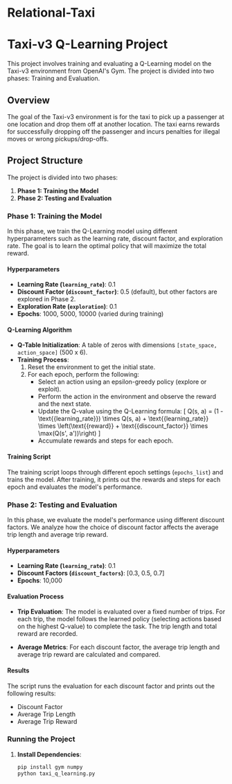 # Relational-Taxi
# Taxi-v3 Q-Learning Project

This project involves training and evaluating a Q-Learning model on the Taxi-v3 environment from OpenAI's Gym. The project is divided into two phases: Training and Evaluation.

## Overview

The goal of the Taxi-v3 environment is for the taxi to pick up a passenger at one location and drop them off at another location. The taxi earns rewards for successfully dropping off the passenger and incurs penalties for illegal moves or wrong pickups/drop-offs.

## Project Structure

The project is divided into two phases:

1. **Phase 1: Training the Model**
2. **Phase 2: Testing and Evaluation**

### Phase 1: Training the Model

In this phase, we train the Q-Learning model using different hyperparameters such as the learning rate, discount factor, and exploration rate. The goal is to learn the optimal policy that will maximize the total reward.

#### Hyperparameters

- **Learning Rate (`learning_rate`)**: 0.1
- **Discount Factor (`discount_factor`)**: 0.5 (default), but other factors are explored in Phase 2.
- **Exploration Rate (`exploration`)**: 0.1
- **Epochs**: 1000, 5000, 10000 (varied during training)

#### Q-Learning Algorithm

- **Q-Table Initialization**: A table of zeros with dimensions `[state_space, action_space]` (500 x 6).
- **Training Process**:
  1. Reset the environment to get the initial state.
  2. For each epoch, perform the following:
     - Select an action using an epsilon-greedy policy (explore or exploit).
     - Perform the action in the environment and observe the reward and the next state.
     - Update the Q-value using the Q-Learning formula:
       \[
       Q(s, a) = (1 - \text{{learning_rate}}) \times Q(s, a) + \text{{learning_rate}} \times \left(\text{{reward}} + \text{{discount_factor}} \times \max(Q(s', a'))\right)
       \]
     - Accumulate rewards and steps for each epoch.

#### Training Script

The training script loops through different epoch settings (`epochs_list`) and trains the model. After training, it prints out the rewards and steps for each epoch and evaluates the model's performance.

### Phase 2: Testing and Evaluation

In this phase, we evaluate the model's performance using different discount factors. We analyze how the choice of discount factor affects the average trip length and average trip reward.

#### Hyperparameters

- **Learning Rate (`learning_rate`)**: 0.1
- **Discount Factors (`discount_factors`)**: [0.3, 0.5, 0.7]
- **Epochs**: 10,000

#### Evaluation Process

- **Trip Evaluation**: The model is evaluated over a fixed number of trips. For each trip, the model follows the learned policy (selecting actions based on the highest Q-value) to complete the task. The trip length and total reward are recorded.

- **Average Metrics**: For each discount factor, the average trip length and average trip reward are calculated and compared.

#### Results

The script runs the evaluation for each discount factor and prints out the following results:

- Discount Factor
- Average Trip Length
- Average Trip Reward

### Running the Project

1. **Install Dependencies**:
   ```bash
   pip install gym numpy
   python taxi_q_learning.py
